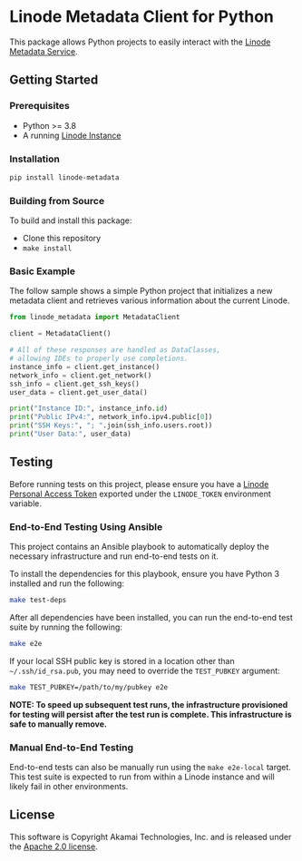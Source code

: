 # Linode Metadata Client for Python

This package allows Python projects to easily interact with the [Linode Metadata Service](https://www.linode.com/docs/products/compute/compute-instances/guides/metadata/?tabs=linode-api).

## Getting Started

### Prerequisites 

- Python >= 3.8
- A running [Linode Instance](https://www.linode.com/docs/api/linode-instances/)

### Installation

```bash
pip install linode-metadata
```

### Building from Source
To build and install this package:

- Clone this repository
- `make install`

### Basic Example

The follow sample shows a simple Python project that initializes a new metadata client and retrieves various information
about the current Linode.


```python
from linode_metadata import MetadataClient

client = MetadataClient()

# All of these responses are handled as DataClasses,
# allowing IDEs to properly use completions.
instance_info = client.get_instance()
network_info = client.get_network()
ssh_info = client.get_ssh_keys()
user_data = client.get_user_data()

print("Instance ID:", instance_info.id)
print("Public IPv4:", network_info.ipv4.public[0])
print("SSH Keys:", "; ".join(ssh_info.users.root))
print("User Data:", user_data)
```

## Testing

Before running tests on this project, please ensure you have a 
[Linode Personal Access Token](https://www.linode.com/docs/products/tools/api/guides/manage-api-tokens/)
exported under the `LINODE_TOKEN` environment variable.

### End-to-End Testing Using Ansible

This project contains an Ansible playbook to automatically deploy the necessary infrastructure 
and run end-to-end tests on it.

To install the dependencies for this playbook, ensure you have Python 3 installed and run the following:

```bash
make test-deps
```

After all dependencies have been installed, you can run the end-to-end test suite by running the following:

```bash
make e2e
```

If your local SSH public key is stored in a location other than `~/.ssh/id_rsa.pub`, 
you may need to override the `TEST_PUBKEY` argument:

```bash
make TEST_PUBKEY=/path/to/my/pubkey e2e
```

**NOTE: To speed up subsequent test runs, the infrastructure provisioned for testing will persist after the test run is complete. 
This infrastructure is safe to manually remove.**

### Manual End-to-End Testing

End-to-end tests can also be manually run using the `make e2e-local` target.
This test suite is expected to run from within a Linode instance and will likely 
fail in other environments.

## License

This software is Copyright Akamai Technologies, Inc. and is released under the [Apache 2.0 license](./LICENSE).
